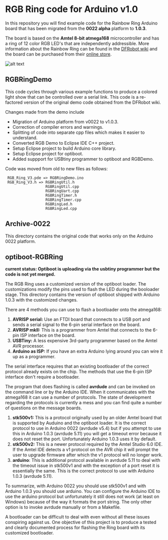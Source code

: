 # RGB Ring code for Arduino v1.0

In this repository you will find example code for the Rainbow Ring Arduino board that has been migrated 
from the **0022 alpha** platform to **1.0.3**. 

The board is based on the **Amtel 8-bit atmega168** microcontroller 
and has a ring of 12 color RGB LED's that are independently addressible. More information about the Rainbow Ring can be found in the
[DFRobot wiki][1] and the board can be purchased from their [online store][2].

![alt text][board]

[1]: http://www.dfrobot.com/wiki/index.php?title=Rainbow_Ring_V3_(SKU:DFR0141)
[2]: http://www.dfrobot.com/index.php?route=product/product&filter_name=rainbow&product_id=487#.USZMfKUVf9w
[board]: http://www.dfrobot.com/wiki/images/thumb/0/06/IMGP4358.jpg/350px-IMGP4358.jpg

## RGBRingDemo

This code cycles through various example functions to
produce a colored light show that can be controlled over a serial link. 
This code is a re-factored version of the original demo code obtained from the DFRobot wiki.

Changes made from the demo include
* Migration of Arduino platform from v0022 to v1.0.3.
* Correction of compiler errors and warnings.
* Splitting of code into separate cpp files which makes it easier to understand.
* Converted RGB Demo to Eclipse IDE C++ project. 
* Setup Eclipse project to build Arduino core library.
* Setup Eclipse project for optiboot.
* Added suppport for USBtiny programmer to optiboot and RGBDemo.
 
Code was moved from old to new files as follows:
```
 RGB_Ring_V3.pde => RGBRingDemo.ino
 RGB_Ring_V3.h => RGBRingUtil.h
                  RGBRingUtil.cpp
                  RGBRingUart.cpp
                  RGBRingTimer.h
                  RGBRingTimer.cpp
                  RGBRingLed.h
                  RGBRingLed.cpp
```

## Archive-0022

This directory contains the original code that works only on the Arduino 0022 platform.

## optiboot-RGBRing

**current status: Optiboot is uploading via the usbtiny programmer but the code is not yet merged.**

The RGB Ring uses a customized version of the optiboot loader. The customizations modify the pins used to flash 
the LED during the booloader stage. This directory contains the version of optiboot shipped with Arduino 1.0.3
with the customized changes. 

There are 4 methods you can use to flash a bootloader onto the atmega168:

1. **AVRISP serial:** Use an FTDI board that connects to a USB port and sends a serial signal to the
6-pin serial interface on the board.
2. **AVRISP mkII:** This is a programmer from Amtel that connects to the 6-pin ISP interface on the board.
3. **USBTiny:** A less expensive 3rd-party programmer based on the Amtel AVR processor.
4. **Arduino as ISP:** If you have an extra Arduino lying around you can wire it up as a programmer.

The serial interface requires that an existing bootloader of the correct protocol already exists on the chip. The 
methods that use the 6-pin ISP interface don't require a bootloader.

The program that does flashing is called **avrdude** and can be invoked on the command line or by the Arduino IDE. 
When it communicates with the atmega168 it can use a number of protocols. The state of development regarding the 
protocols is currently a mess and you can find quite a number of questions on the message boards.

1. **stk500v1:** This is a protocol originally used by an older Amtel board that is supported by Auduino and the 
optiboot loader. It is the correct protocol to use in Arduino 0022 (avrdude v5.4) but if you attempt
to use this in Arduino 1.0.3 (avrdude 5.11) you will get a timeout error because it does not reset the port.
Unfortunately Arduino 1.0.3 uses it by default.
2. **stk500v2:** This is a newer protocol required by the Amtel Studio 6.0 IDE. If the Amtel IDE detects a v1 protocol on 
the AVR chip it will prompt the user to upgrade firmware after which the v1 protocol will no longer work. 
3. **arduino**: This is additional protocol available in avrdude 5.11 to deal with the timeout issue in stk500v1 and 
with the exception of a port reset it is essentially the same. This is the correct protocol to use with Arduino 
1.0.3 (avrdude 5.11). 

To summarize, with Arduino 0022 you should use stk500v1 and with Arduino 1.0.3 you should use arduino. You can configure 
the Arduino IDE to use the arduino protocol but unfortunately it still does not work (at least on Windows) because
of the way it formats the port string. The only other option is to invoke avrdude manually or from a Makefile.

A bootloader can be difficult to deal with even without all these issues conspiring against us. One objective of this 
project is to produce a tested and clearly documented process for flashing the Ring board with its customized 
bootloader.





